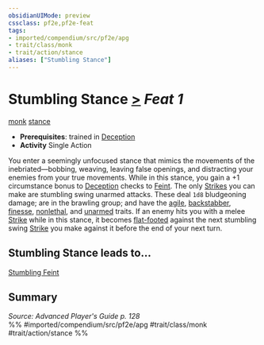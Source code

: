 ```yaml
---
obsidianUIMode: preview
cssclass: pf2e,pf2e-feat
tags:
- imported/compendium/src/pf2e/apg
- trait/class/monk
- trait/action/stance
aliases: ["Stumbling Stance"]
---
```

# Stumbling Stance  [>](chapter-9-playing-the-game.md#Actions "Single Action") *Feat 1*  
[monk](rules/traits/monk.md)  [stance](stance.md)  

- **Prerequisites**: trained in [Deception](../skills.md#Deception)
- **Activity** Single Action

You enter a seemingly unfocused stance that mimics the movements of the inebriated—bobbing, weaving, leaving false openings, and distracting your enemies from your true movements. While in this stance, you gain a +1 circumstance bonus to [Deception](../skills.md#Deception) checks to [Feint](feint.md). The only [Strikes](strike.md) you can make are stumbling swing unarmed attacks. These deal `1d8` bludgeoning damage; are in the brawling group; and have the [agile](agile.md), [backstabber](backstabber.md), [finesse](finesse.md), [nonlethal](nonlethal.md), and [unarmed](unarmed.md) traits. If an enemy hits you with a melee [Strike](strike.md) while in this stance, it becomes [flat-footed](conditions.md#Flat-footed) against the next stumbling swing [Strike](strike.md) you make against it before the end of your next turn.

## Stumbling Stance leads to...

[Stumbling Feint](stumbling-feint-apg.md)

## Summary

*Source: Advanced Player's Guide p. 128*  
%% #imported/compendium/src/pf2e/apg #trait/class/monk #trait/action/stance %%
